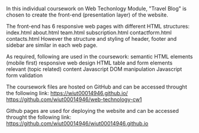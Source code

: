 In this individual coursework on Web Techonlogy Module, "Travel Blog" is chosen to create the front-end (presentation layer) of the website.

The front-end has 6 responsive web pages with different HTML structures:
    index.html
    about.html
    team.html
    subscription.html
    contactform.html
    contacts.html
However the structure and styling of header, footer and sidebar are similar in each web page.

As required, following are used in the coursework:
    semantic HTML elements
    (mobile first) responsive web design
    HTML table and form elements
    relevant (topic related) content
    Javascript DOM manipulation
    Javascript form validation

The coursework files are hosted on GitHub and can be accessed throught the following link:
    https://wiut00014946.github.io/
    https://github.com/wiut00014946/web-technology-cw1

Github pages are used for deploying the website and can be accessed throught the following link:
    https://github.com/wiut00014946/wiut00014946.github.io